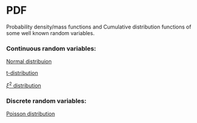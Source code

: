 # PDF

Probability density/mass functions and Cumulative distribution functions of some well known random variables.

### Continuous random variables:

<a href="https://nbviewer.jupyter.org/github/sivaramambikasaran/PDF/blob/master/Gaussian/Normal.ipynb">Normal distribuion</a>

<a href="https://nbviewer.jupyter.org/github/sivaramambikasaran/PDF/blob/master/t/t_distribution.ipynb">t-distribution</a>

<a href="https://nbviewer.jupyter.org/github/sivaramambikasaran/PDF/blob/master/chisquare/Chi_Square.ipynb">$\xi^2$ distribution</a>

### Discrete random variables:

<a href="https://nbviewer.jupyter.org/github/sivaramambikasaran/PDF/blob/master/Poisson/Poisson.ipynb">Poisson distribution</a>
